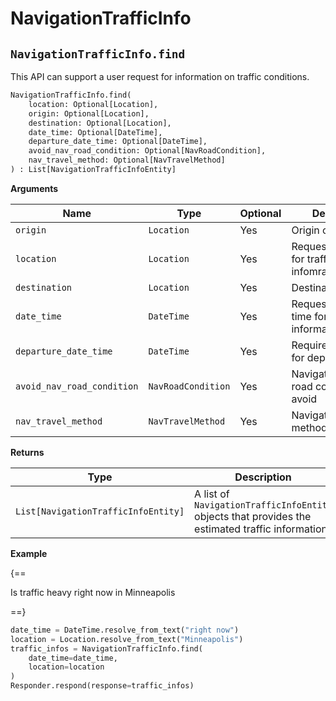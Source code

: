 # NavigationTrafficInfo

## `NavigationTrafficInfo.find`

This API can support a user request for information on traffic conditions.

``` py
NavigationTrafficInfo.find(
    location: Optional[Location],
    origin: Optional[Location],
    destination: Optional[Location],
    date_time: Optional[DateTime],
    departure_date_time: Optional[DateTime],
    avoid_nav_road_condition: Optional[NavRoadCondition],
    nav_travel_method: Optional[NavTravelMethod]
) : List[NavigationTrafficInfoEntity]
```

**Arguments**

| Name          | Type          | Optional    | Description                              |
| ------------- | ------------- | ----------- | --------------------------------------- |
| `origin`      | `Location`    | Yes         | Origin object                            |
| `location` | `Location`    | Yes         | Requested location for traffic infomration                       |
| `destination` | `Location`    | Yes         | Destination object                       |
| `date_time` | `DateTime`    | Yes         | Requested date and time for traffic information                       |
| `departure_date_time`   | `DateTime`    | Yes        | Required Date/time for departure    |
| `avoid_nav_road_condition` | `NavRoadCondition` | Yes | NavigationTrafficInfo road condition to avoid |
| `nav_travel_method` | `NavTravelMethod` | Yes | NavigationTrafficInfo method |

**Returns**

| Type          | Description       |
| ------------- | ----------------- |
| `List[NavigationTrafficInfoEntity]`    | A list of `NavigationTrafficInfoEntity` objects that provides the estimated traffic information. |

**Example**

{==

Is traffic heavy right now in Minneapolis

==}

``` py
date_time = DateTime.resolve_from_text("right now")
location = Location.resolve_from_text("Minneapolis")
traffic_infos = NavigationTrafficInfo.find(
    date_time=date_time,
    location=location
)
Responder.respond(response=traffic_infos)
```
